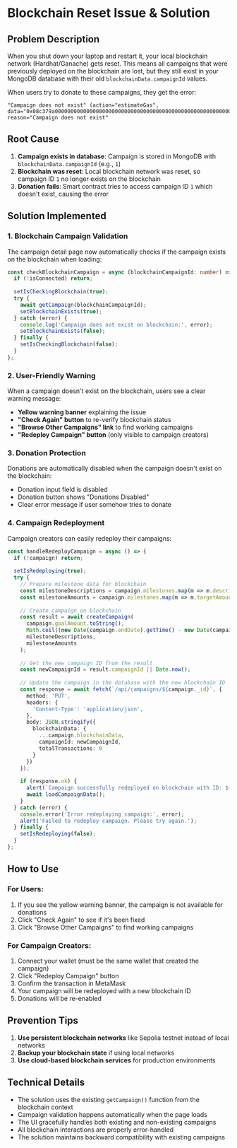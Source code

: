 # Blockchain Reset Issue & Solution

## Problem Description

When you shut down your laptop and restart it, your local blockchain network (Hardhat/Ganache) gets reset. This means all campaigns that were previously deployed on the blockchain are lost, but they still exist in your MongoDB database with their old `blockchainData.campaignId` values.

When users try to donate to these campaigns, they get the error:
```
"Campaign does not exist" (action="estimateGas", data="0x08c379a00000000000000000000000000000000000000000000000000000000000000020000000000000000000000000000000000000000000000000001743616d706169676e20646f6573206e6f74206578697374000000000000000000", reason="Campaign does not exist"
```

## Root Cause

1. **Campaign exists in database**: Campaign is stored in MongoDB with `blockchainData.campaignId` (e.g., `1`)
2. **Blockchain was reset**: Local blockchain network was reset, so campaign ID `1` no longer exists on the blockchain
3. **Donation fails**: Smart contract tries to access campaign ID `1` which doesn't exist, causing the error

## Solution Implemented

### 1. Blockchain Campaign Validation

The campaign detail page now automatically checks if the campaign exists on the blockchain when loading:

```typescript
const checkBlockchainCampaign = async (blockchainCampaignId: number) => {
  if (!isConnected) return;
  
  setIsCheckingBlockchain(true);
  try {
    await getCampaign(blockchainCampaignId);
    setBlockchainExists(true);
  } catch (error) {
    console.log('Campaign does not exist on blockchain:', error);
    setBlockchainExists(false);
  } finally {
    setIsCheckingBlockchain(false);
  }
};
```

### 2. User-Friendly Warning

When a campaign doesn't exist on the blockchain, users see a clear warning message:

- **Yellow warning banner** explaining the issue
- **"Check Again" button** to re-verify blockchain status
- **"Browse Other Campaigns" link** to find working campaigns
- **"Redeploy Campaign" button** (only visible to campaign creators)

### 3. Donation Protection

Donations are automatically disabled when the campaign doesn't exist on the blockchain:

- Donation input field is disabled
- Donation button shows "Donations Disabled"
- Clear error message if user somehow tries to donate

### 4. Campaign Redeployment

Campaign creators can easily redeploy their campaigns:

```typescript
const handleRedeployCampaign = async () => {
  if (!campaign) return;
  
  setIsRedeploying(true);
  try {
    // Prepare milestone data for blockchain
    const milestoneDescriptions = campaign.milestones.map(m => m.description);
    const milestoneAmounts = campaign.milestones.map(m => m.targetAmount.toString());
    
    // Create campaign on blockchain
    const result = await createCampaign(
      campaign.goalAmount.toString(),
      Math.ceil((new Date(campaign.endDate).getTime() - new Date(campaign.startDate).getTime()) / (1000 * 60 * 60 * 24)),
      milestoneDescriptions,
      milestoneAmounts
    );
    
    // Get the new campaign ID from the result
    const newCampaignId = result.campaignId || Date.now();
    
    // Update the campaign in the database with the new blockchain ID
    const response = await fetch(`/api/campaigns/${campaign._id}`, {
      method: 'PUT',
      headers: {
        'Content-Type': 'application/json',
      },
      body: JSON.stringify({
        blockchainData: {
          ...campaign.blockchainData,
          campaignId: newCampaignId,
          totalTransactions: 0
        }
      })
    });
    
    if (response.ok) {
      alert(`Campaign successfully redeployed on blockchain with ID: ${newCampaignId}`);
      await loadCampaignData();
    }
  } catch (error) {
    console.error('Error redeploying campaign:', error);
    alert('Failed to redeploy campaign. Please try again.');
  } finally {
    setIsRedeploying(false);
  }
};
```

## How to Use

### For Users:
1. If you see the yellow warning banner, the campaign is not available for donations
2. Click "Check Again" to see if it's been fixed
3. Click "Browse Other Campaigns" to find working campaigns

### For Campaign Creators:
1. Connect your wallet (must be the same wallet that created the campaign)
2. Click "Redeploy Campaign" button
3. Confirm the transaction in MetaMask
4. Your campaign will be redeployed with a new blockchain ID
5. Donations will be re-enabled

## Prevention Tips

1. **Use persistent blockchain networks** like Sepolia testnet instead of local networks
2. **Backup your blockchain state** if using local networks
3. **Use cloud-based blockchain services** for production environments

## Technical Details

- The solution uses the existing `getCampaign()` function from the blockchain context
- Campaign validation happens automatically when the page loads
- The UI gracefully handles both existing and non-existing campaigns
- All blockchain interactions are properly error-handled
- The solution maintains backward compatibility with existing campaigns
